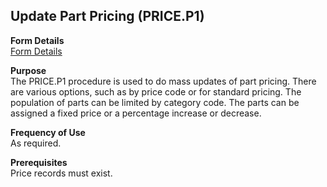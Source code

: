 ##  Update Part Pricing (PRICE.P1)

<PageHeader />

**Form Details**  
[ Form Details ](PRICE-P1-1/README.md)   

**Purpose**  
The PRICE.P1 procedure is used to do mass updates of part pricing. There are
various options, such as by price code or for standard pricing. The population
of parts can be limited by category code. The parts can be assigned a fixed
price or a percentage increase or decrease.

**Frequency of Use**  
As required.

**Prerequisites**  
Price records must exist.

<badge text= "Version 8.10.57" vertical="middle" />

<PageFooter />